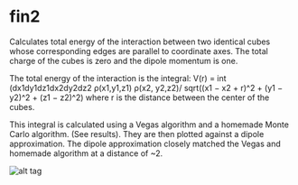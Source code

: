 # fin2
Calculates total energy of the interaction between two identical cubes whose corresponding edges are parallel to coordinate axes.
The total charge of the cubes is zero and the dipole momentum is one.

The total energy of the interaction is the integral: V(r) = int (dx1dy1dz1dx2dy2dz2 ρ(x1,y1,z1) ρ(x2, y2,z2)/ sqrt((x1 − x2 + r)^2 + (y1 − y2)^2 + (z1 − z2)^2) where r is the distance between the center of the cubes.

This integral is calculated using a Vegas algorithm and a homemade Monte Carlo algorithm. (See results). They are then plotted against a dipole approximation. The dipole approximation closely matched the Vegas and homemade algorithm at a distance of ~2.

![alt tag](https://github.com/matthewignal/fin2/blob/master/plot.png)
